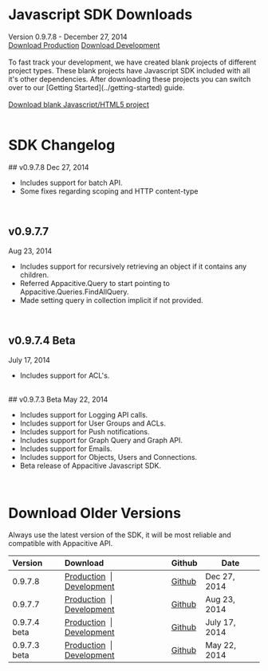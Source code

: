 ﻿
<h1><span class="glyphicon glyphicon-download-alt"></span> Javascript SDK Downloads</h1>
<span class="muted mbm">Version 0.9.7.8 - December 27, 2014</span>
<div> 
	<a class="btn btn-info pll prm" href="http://cdn.appacitive.com/sdk/js/appacitive-js-sdk-v0.9.7.8.min.js"><i class="glyphicon glyphicon-download-alt"></i>    Download Production</a>
	<a class="btn btn-info mll pll prm" href="http://cdn.appacitive.com/sdk/js/appacitive-js-sdk-v0.9.7.8.js"><i class="glyphicon glyphicon-download-alt"></i>    Download Development</a>
</div>
<br/>

<div>
To fast track your development, we have created blank projects of different project types. These blank projects have Javascript SDK included with all it's other dependencies. After downloading these projects you can switch over to our [Getting Started](../getting-started) guide.
<br/>
<br/>
<a title="Download blank Javascript/HTML5 project" class="btn btn-success pll" href="http://cdn.appacitive.com/devcenter/javascript/js_appacitive_empty_project_v0.9.7.8.zip"><i class="glyphicon glyphicon-download-alt"></i>    Download blank Javascript/HTML5 project</a>
</div>
<br/>

<h1><span class="glyphicon glyphicon-time"></span> SDK Changelog</h1>
## v0.9.7.8
<span class="muted">Dec 27, 2014</span>

+ Includes support for batch API.
+ Some fixes regarding scoping and HTTP content-type

<br/>

## v0.9.7.7
<span class="muted">Aug 23, 2014</span>

+ Includes support for recursively retrieving an object if it contains any children.
+ Referred Appacitive.Query to start pointing to Appacitive.Queries.FindAllQuery.
+ Made setting query in collection implicit if not provided.

<br/>

## v0.9.7.4 Beta
<span class="muted">July 17, 2014</span>

+ Includes support for ACL's.

<br/>
## v0.9.7.3 Beta
<span class="muted">May 22, 2014</span>

+ Includes support for Logging API calls.
+ Includes support for User Groups and ACLs.
+ Includes support for Push notifications.
+ Includes support for Graph Query and Graph API.
+ Includes support for Emails.
+ Includes support for Objects, Users and Connections.
+ Beta release of Appacitive Javascript SDK.

<br/>

<h1><span class="glyphicon glyphicon-cloud-download"></span> Download Older Versions</h1>
Always use the latest version of the SDK, it will be most reliable and compatible with Appacitive API.


<table style="max-width: 680px;">
	<thead>
		<tr>
			<th align="left">Version</th>
			<th align="left">Download</th>
			<th>Github</th>
			<th>Date</th>
		</tr>
	</thead>
	<tbody>
		<tr>
			<td align="left">0.9.7.8</td>
			<td align="left"><a href="http://cdn.appacitive.com/sdk/js/appacitive-js-sdk-v0.9.7.8.min.js">Production</a>&nbsp;&nbsp;|&nbsp;&nbsp; <a href="http://cdn.appacitive.com/sdk/js/appacitive-js-sdk-v0.9.7.8.js">Development</a></td>
			<td><a href="https://github.com/chiragsanghvi/JavascriptSDK/tree/v0.9.7.8">Github</a></td>
			<td>Dec 27, 2014</td>
		</tr>
		<tr>
			<td align="left">0.9.7.7</td>
			<td align="left"><a href="http://cdn.appacitive.com/sdk/js/appacitive-js-sdk-v0.9.7.7.min.js">Production</a>&nbsp;&nbsp;|&nbsp;&nbsp; <a href="http://cdn.appacitive.com/sdk/js/appacitive-js-sdk-v0.9.7.7.js">Development</a></td>
			<td><a href="https://github.com/chiragsanghvi/JavascriptSDK/tree/v0.9.7.7">Github</a></td>
			<td>Aug 23, 2014</td>
		</tr>
		<tr>
			<td align="left">0.9.7.4 beta</td>
			<td align="left"><a href="http://cdn.appacitive.com/sdk/js/appacitive-js-sdk-v0.9.7.4.min.js">Production</a>&nbsp;&nbsp;|&nbsp;&nbsp; <a href="http://cdn.appacitive.com/sdk/js/appacitive-js-sdk-v0.9.7.4.js">Development</a></td>
			<td><a href="https://github.com/chiragsanghvi/JavascriptSDK/tree/v0.9.7.4">Github</a></td>
			<td>July 17, 2014</td>
		</tr>
		<tr>
			<td align="left">0.9.7.3 beta</td>
			<td align="left"><a href="http://cdn.appacitive.com/sdk/js/appacitive-js-sdk-v0.9.7.3.min.js">Production</a>&nbsp;&nbsp;|&nbsp;&nbsp; <a href="http://cdn.appacitive.com/sdk/js/appacitive-js-sdk-v0.9.7.3.js">Development</a></td>
			<td><a href="https://github.com/chiragsanghvi/JavascriptSDK/tree/v0.9.7.3">Github</a></td>
			<td>May 22, 2014</td>
		</tr>
	</tbody>
</table>
